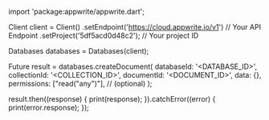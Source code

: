 import 'package:appwrite/appwrite.dart';

Client client = Client()
  .setEndpoint('https://cloud.appwrite.io/v1') // Your API Endpoint
  .setProject('5df5acd0d48c2'); // Your project ID

Databases databases = Databases(client);

Future result = databases.createDocument(
  databaseId: '<DATABASE_ID>',
  collectionId: '<COLLECTION_ID>',
  documentId: '<DOCUMENT_ID>',
  data: {},
  permissions: ["read("any")"], // (optional)
);

result.then((response) {
  print(response);
}).catchError((error) {
  print(error.response);
});

